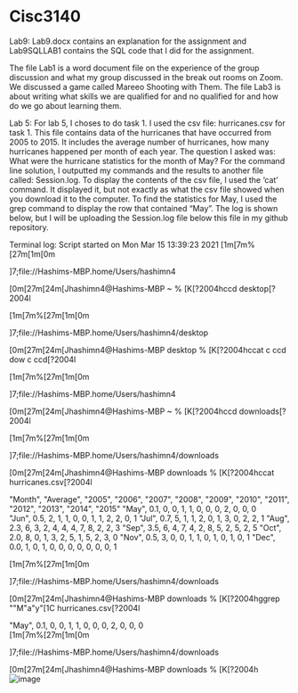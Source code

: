 # Cisc3140
Lab9: Lab9.docx contains an explanation for the assignment and Lab9SQLLAB1 contains the SQL code that I did for the assignment.

The file Lab1 is a word document file on the experience of the group discussion and what my group discussed in the break out rooms on Zoom. We discussed a game called Mareeo Shooting with Them.
The file Lab3 is about writing what skills we are qualified for and no qualified for and how do we go about learning them.


Lab 5: For lab 5, I choses to do task 1. I used the csv file: hurricanes.csv for task 1. This file contains data of the hurricanes that have occurred from 2005 to 2015. It includes the average number of hurricanes, how many hurricanes happened per month of each year. The question I asked was: What were the hurricane statistics for the month of May? For the command line solution, I outputted my commands and the results to another file called: Session.log. To display the contents of the csv file, I used the ‘cat’ command. It displayed it, but not exactly as what the csv file showed when you download it to the computer. To find the statistics for May, I used the grep command to display the row that contained “May”. The log is shown below, but I will be uploading the Session.log file below this file in my github repository. 

Terminal log: 
Script started on Mon Mar 15 13:39:23 2021
[1m[7m%[27m[1m[0m                                                                               
 
]7;file://Hashims-MBP.home/Users/hashimn4

[0m[27m[24m[Jhashimn4@Hashims-MBP ~ % [K[?2004hccd desktop[?2004l

[1m[7m%[27m[1m[0m                                                                               
 
]7;file://Hashims-MBP.home/Users/hashimn4/desktop

[0m[27m[24m[Jhashimn4@Hashims-MBP desktop % [K[?2004hccat  c  ccd dow   c  ccd[?2004l

[1m[7m%[27m[1m[0m                                                                               
 
]7;file://Hashims-MBP.home/Users/hashimn4

[0m[27m[24m[Jhashimn4@Hashims-MBP ~ % [K[?2004hccd downloads[?2004l

[1m[7m%[27m[1m[0m                                                                               
 
]7;file://Hashims-MBP.home/Users/hashimn4/downloads

[0m[27m[24m[Jhashimn4@Hashims-MBP downloads % [K[?2004hccat hurricanes.csv[?2004l

"Month", "Average", "2005", "2006", "2007", "2008", "2009", "2010", "2011", "2012", "2013", "2014", "2015"
"May",  0.1,  0,  0, 1, 1, 0, 0, 0, 2, 0,  0,  0  
"Jun",  0.5,  2,  1, 1, 0, 0, 1, 1, 2, 2,  0,  1
"Jul",  0.7,  5,  1, 1, 2, 0, 1, 3, 0, 2,  2,  1
"Aug",  2.3,  6,  3, 2, 4, 4, 4, 7, 8, 2,  2,  3
"Sep",  3.5,  6,  4, 7, 4, 2, 8, 5, 2, 5,  2,  5
"Oct",  2.0,  8,  0, 1, 3, 2, 5, 1, 5, 2,  3,  0
"Nov",  0.5,  3,  0, 0, 1, 1, 0, 1, 0, 1,  0,  1
"Dec",  0.0,  1,  0, 1, 0, 0, 0, 0, 0, 0,  0,  1

[1m[7m%[27m[1m[0m                                                                               
 
]7;file://Hashims-MBP.home/Users/hashimn4/downloads

[0m[27m[24m[Jhashimn4@Hashims-MBP downloads % [K[?2004hggrep ""M"a"y"[1C hurricanes.csv[?2004l

"May",  0.1,  0,  0, 1, 1, 0, 0, 0, 2, 0,  0,  0  
[1m[7m%[27m[1m[0m                                                                               
 
]7;file://Hashims-MBP.home/Users/hashimn4/downloads

[0m[27m[24m[Jhashimn4@Hashims-MBP downloads % [K[?2004h
![image](https://user-images.githubusercontent.com/61445847/111200548-44c1b200-8598-11eb-85b7-58953b7d796a.png)


